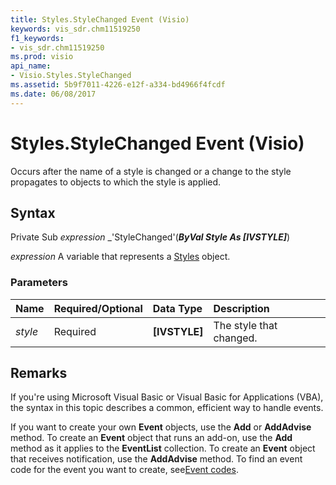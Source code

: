 ```yaml
---
title: Styles.StyleChanged Event (Visio)
keywords: vis_sdr.chm11519250
f1_keywords:
- vis_sdr.chm11519250
ms.prod: visio
api_name:
- Visio.Styles.StyleChanged
ms.assetid: 5b9f7011-4226-e12f-a334-bd4966f4fcdf
ms.date: 06/08/2017
---
```



# Styles.StyleChanged Event (Visio)

Occurs after the name of a style is changed or a change to the style propagates to objects to which the style is applied.


## Syntax

Private Sub  _expression_ _'StyleChanged'(**_ByVal Style As [IVSTYLE]_**)

 _expression_ A variable that represents a [Styles](./Visio.Styles.md) object.


### Parameters



|**Name**|**Required/Optional**|**Data Type**|**Description**|
|:-----|:-----|:-----|:-----|
| _style_|Required| **[IVSTYLE]**|The style that changed.|

## Remarks

If you're using Microsoft Visual Basic or Visual Basic for Applications (VBA), the syntax in this topic describes a common, efficient way to handle events.

If you want to create your own  **Event** objects, use the **Add** or **AddAdvise** method. To create an **Event** object that runs an add-on, use the **Add** method as it applies to the **EventList** collection. To create an **Event** object that receives notification, use the **AddAdvise** method. To find an event code for the event you want to create, see[Event codes](../visio/Concepts/event-codesvisio.md).


